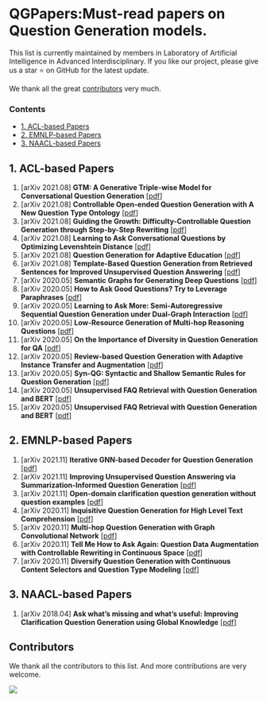 # QGPapers:Must-read papers on Question Generation models.

This list is currently maintained by members in Laboratory of Artificial Intelligence in Advanced Interdisciplinary. If you like our project, please give us a star ⭐ on GitHub for the latest update.


We thank all the great [contributors](#contributors) very much.



### Contents

- [1. ACL-based Papers](#1-ACL-based-Papers)
- [2. EMNLP-based Papers](#2-EMNLP-based-Papers)
- [3. NAACL-based Papers](#3-NAACL-based-Papers)


## 1. ACL-based Papers
1. [arXiv 2021.08] **GTM: A Generative Triple-wise Model for Conversational Question Generation** [[pdf](https://aclanthology.org/2021.acl-long.271.pdf)]
2. [arXiv 2021.08] **Controllable Open-ended Question Generation with A New Question Type Ontology** [[pdf](https://aclanthology.org/2021.acl-long.502.pdf)]
3. [arXiv 2021.08] **Guiding the Growth: Difficulty-Controllable Question Generation through Step-by-Step Rewriting** [[pdf](https://aclanthology.org/2021.acl-long.465.pdf)]
4. [arXiv 2021.08] **Learning to Ask Conversational Questions by Optimizing Levenshtein Distance** [[pdf](https://aclanthology.org/2021.acl-long.438.pdf)]
5. [arXiv 2021.08] **Question Generation for Adaptive Education** [[pdf](https://aclanthology.org/2021.acl-short.88.pdf)]
6. [arXiv 2021.08] **Template-Based Question Generation from Retrieved Sentences for Improved Unsupervised Question Answering** [[pdf](https://aclanthology.org/2020.acl-main.413.pdf)]
7. [arXiv 2020.05] **Semantic Graphs for Generating Deep Questions** [[pdf](https://aclanthology.org/2020.acl-main.135.pdf)]
8. [arXiv 2020.05] **How to Ask Good Questions? Try to Leverage Paraphrases** [[pdf](https://aclanthology.org/2020.acl-main.545.pdf)]
9. [arXiv 2020.05] **Learning to Ask More: Semi-Autoregressive Sequential Question Generation under Dual-Graph Interaction** [[pdf](https://aclanthology.org/2020.acl-main.21.pdf)]
10. [arXiv 2020.05] **Low-Resource Generation of Multi-hop Reasoning Questions** [[pdf](https://aclanthology.org/2020.acl-main.601.pdf)]
11. [arXiv 2020.05] **On the Importance of Diversity in Question Generation for QA** [[pdf](https://aclanthology.org/2020.acl-main.500.pdf)]
12. [arXiv 2020.05] **Review-based Question Generation with Adaptive Instance Transfer and Augmentation** [[pdf](https://aclanthology.org/2020.acl-main.26.pdf)]
13. [arXiv 2020.05] **Syn-QG: Syntactic and Shallow Semantic Rules for Question Generation** [[pdf](https://aclanthology.org/2020.acl-main.69v2.pdf)]
14. [arXiv 2020.05] **Unsupervised FAQ Retrieval with Question Generation and BERT** [[pdf](https://aclanthology.org/2020.acl-main.74.pdf)]
15. [arXiv 2020.05] **Unsupervised FAQ Retrieval with Question Generation and BERT** [[pdf](https://aclanthology.org/2020.acl-main.74.pdf)]
   

## 2. EMNLP-based Papers
1. [arXiv 2021.11] **Iterative GNN-based Decoder for Question Generation** [[pdf](https://aclanthology.org/2021.emnlp-main.201.pdf)]
2. [arXiv 2021.11] **Improving Unsupervised Question Answering via Summarization-Informed Question Generation** [[pdf](https://aclanthology.org/2021.emnlp-main.340.pdf)]
3. [arXiv 2021.11] **Open-domain clarification question generation without question examples** [[pdf](https://aclanthology.org/2021.emnlp-main.44.pdf)]
4. [arXiv 2020.11] **Inquisitive Question Generation for High Level Text Comprehension** [[pdf](https://aclanthology.org/2020.emnlp-main.530.pdf)]
5. [arXiv 2020.11] **Multi-hop Question Generation with Graph Convolutional Network** [[pdf](https://aclanthology.org/2020.findings-emnlp.416.pdf)]
6. [arXiv 2020.11] **Tell Me How to Ask Again: Question Data Augmentation with Controllable Rewriting in Continuous Space** [[pdf](https://aclanthology.org/2020.emnlp-main.467.pdf)]
7. [arXiv 2020.11] **Diversify Question Generation with Continuous Content Selectors and Question Type Modeling** [[pdf](https://aclanthology.org/2020.findings-emnlp.194.pdf)]

## 3. NAACL-based Papers
1. [arXiv 2018.04] **Ask what’s missing and what’s useful: Improving Clarification Question Generation using Global Knowledge** [[pdf](https://aclanthology.org/2021.naacl-main.340.pdf)]


## Contributors

We thank all the contributors to this list. And more contributions are very welcome.

<a href="https://github.com/YangtzeUniversityZk/KTPapers/graphs/contributors">
  <img src="https://contrib.rocks/image?repo=YangtzeUniversityZk/KTPapers" />
</a>
